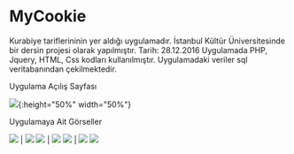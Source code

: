 # MyCookie
Kurabiye tariflerininin yer aldığı uygulamadır. İstanbul Kültür Üniversitesinde bir dersin projesi olarak yapılmıştır.  Tarih: 28.12.2016
Uygulamada PHP, Jquery, HTML, Css kodları kullanılmıştır.
Uygulamadaki veriler sql veritabanından çekilmektedir.

Uygulama Açılış Sayfası 

![](https://github.com/kadielif/MyCookie/blob/master/screenshot/10.png){:height="50%" width="50%"}



Uygulamaya Ait Görseller 

![](https://github.com/kadielif/MyCookie/blob/master/screenshot/1.png ) | ![](https://github.com/kadielif/MyCookie/blob/master/screenshot/2.png)
![](https://github.com/kadielif/MyCookie/blob/master/screenshot/3.png) | ![](https://github.com/kadielif/MyCookie/blob/master/screenshot/4.png)
![](https://github.com/kadielif/MyCookie/blob/master/screenshot/5.png) | ![](https://github.com/kadielif/MyCookie/blob/master/screenshot/6.png) 
![](https://github.com/kadielif/MyCookie/blob/master/screenshot/7.png)

